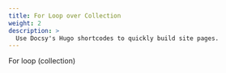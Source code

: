 ```yaml
---
title: For Loop over Collection
weight: 2
description: >
  Use Docsy's Hugo shortcodes to quickly build site pages.
---
```


For loop (collection)